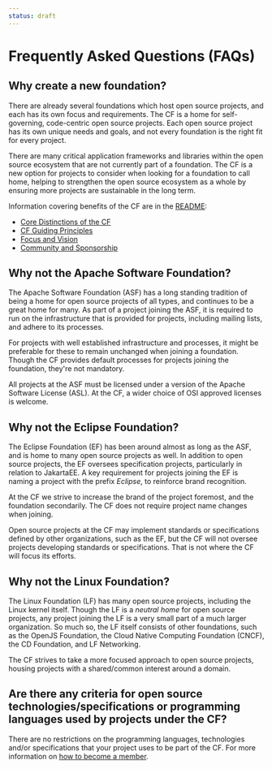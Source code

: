 ```yaml
---
status: draft
---
```


# Frequently Asked Questions (FAQs)

## Why create a new foundation?

There are already several foundations which host open source projects,
and each has its own focus and requirements.
The CF is a home for self-governing, code-centric open source projects.
Each open source project has its own unique needs and goals,
and not every foundation is the right fit for every project.

There are many critical application frameworks and libraries within the open source ecosystem that are not currently part of a foundation.
The CF is a new option for projects to consider when looking for a foundation to call home,
helping to strengthen the open source ecosystem as a whole by ensuring more projects are sustainable in the long term.

Information covering benefits of the CF are in the [README](README.md):

- [Core Distinctions of the CF](README.md#core-distinctions-of-cf)
- [CF Guiding Principles](README.md#our-guiding-principles)
- [Focus and Vision](README.md#cfs-focus-and-vision)
- [Community and Sponsorship](README.md#community-and-sponsorship)

## Why not the Apache Software Foundation?

The Apache Software Foundation (ASF) has a long standing tradition of being a home for open source projects of all types,
and continues to be a great home for many.
As part of a project joining the ASF, it is required to run on the infrastructure that is provided for projects, including mailing lists,
and adhere to its processes.

For projects with well established infrastructure and processes, it might be preferable for these to remain unchanged when joining a foundation.
Though the CF provides default processes for projects joining the foundation,
they're not mandatory.

All projects at the ASF must be licensed under a version of the Apache Software License (ASL).
At the CF, a wider choice of OSI approved licenses is welcome.

## Why not the Eclipse Foundation?

The Eclipse Foundation (EF) has been around almost as long as the ASF, and is home to many open source projects as well.
In addition to open source projects, the EF oversees specification projects, particularly in relation to JakartaEE.
A key requirement for projects joining the EF is naming a project with the prefix _Eclipse_,
to reinforce brand recognition.

At the CF we strive to increase the brand of the project foremost, and the foundation secondarily.
The CF does not require project name changes when joining.

Open source projects at the CF may implement standards or specifications defined by other organizations,
such as the EF, but the CF will not oversee projects developing standards or specifications.
That is not where the CF will focus its efforts.

## Why not the Linux Foundation?

The Linux Foundation (LF) has many open source projects, including the Linux kernel itself.
Though the LF is a _neutral home_ for open source projects,
any project joining the LF is a very small part of a much larger organization.
So much so, the LF itself consists of other foundations,
such as the OpenJS Foundation, the Cloud Native Computing Foundation (CNCF), the CD Foundation, and LF Networking.

The CF strives to take a more focused approach to open source projects,
housing projects with a shared/common interest around a domain.

## Are there any criteria for open source technologies/specifications or programming languages used by projects under the CF?

There are no restrictions on the programming languages, technologies and/or specifications that your project uses to be part of the CF. For more information on [how to become a member](./bylaws/2-cf-membership.md).
